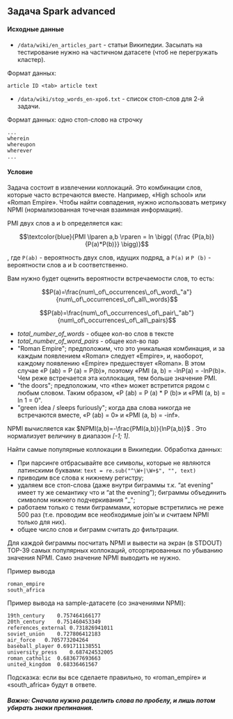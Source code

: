 ## Задача Spark advanced
#### Исходные данные

* `/data/wiki/en_articles_part` - статьи Википедии. Засылать на тестирование нужно на частичном датасете (чтоб не перегружать кластер).

Формат данных:
```
article ID <tab> article text
```
* `/data/wiki/stop_words_en-xpo6.txt` - список стоп-слов для 2-й задачи.

Формат данных: одно стоп-слово на строчку
```
...
wherein
whereupon
wherever
...
```
#### Условие 

Задача состоит в извлечении коллокаций. Это комбинации слов, которые часто встречаются вместе. Например, «High school» или «Roman Empire». Чтобы найти совпадения, нужно использовать метрику NPMI (нормализованная точечная взаимная информация).

PMI двух слов a и b определяется как:
```math
\textcolor{blue}{PMI \lparen a,b \rparen = ln \bigg( {\frac {P(a,b)}{P(a)*P(b)}} \bigg)}
```
, где `P(ab)` - вероятность двух слов, идущих подряд, а `P(a)` и `P (b)` - вероятности слов a и b соответственно.

Вам нужно будет оценить вероятности встречаемости слов, то есть:
```math
P(a)=\frac{num\_of\_occurrences\_of\_word\_"a"}{num\_of\_occurrences\_of\_all\_words}
```
```math
P(ab)=\frac{num\_of\_occurrences\_of\_pair\_"ab"}{num\_of\_occurrences\_of\_all\_pairs}
```

* *total_number_of_words* - общее кол-во слов в тексте
* *total_number_of_word_pairs* - общее кол-во пар
* "Roman Empire"; предположим, что это уникальная комбинация, и за каждым появлением «Roman» следует «Empire», и, наоборот, каждому появлению «Empire» предшествует «Roman». В этом случае «P (ab) = P (a) = P(b)», поэтому «PMI (a, b) = -lnP(a) = -lnP(b)». Чем реже встречается эта коллокация, тем больше значение PMI.
* "the doors"; предположим, что «the» может встретится рядом с любым словом. Таким образом, «P (ab) = P (a) * P (b)» и «PMI (a, b) = ln 1 = 0".
* "green idea / sleeps furiously"; когда два слова никогда не встречаются вместе, «P (ab) = 0» и «PMI (a, b) = -inf».
 
NPMI вычисляется как $`NPMI(a,b)=-\frac{PMI(a,b)}{lnP(a,b)}`$ . Это нормализует величину в диапазон *[-1; 1]*.

Найти самые популярные коллокации в Википедии. Обработка данных:
* При парсинге отбрасывайте все символы, которые не являются латинскими буквами: `text = re.sub("^\W+|\W+$", "", text)`
* приводим все слова к нижнему регистру;
* удаляем все стоп-слова (даже внутри биграммы т.к. “at evening” имеет ту же семантику что и “at the evening”);
биграммы объединить символом нижнего подчеркивания "_";
* работаем только с теми биграммами, которые встретились не реже 500 раз (т.е. проводим все необходимые join'ы и считаем NPMI только для них).
* общее число слов и биграмм считать до фильтрации.
 
Для каждой биграммы посчитать NPMI и вывести на экран (в STDOUT) TOP-39 самых популярных коллокаций, отсортированных по убыванию значения NPMI. Само значение NPMI выводить не нужно.

Пример вывода
```
roman_empire
south_africa
```
Пример вывода на sample-датасете (со значениями NPMI):
```
19th_century	0.757464166177
20th_century	0.751460453349
references_external	0.731826941011
soviet_union	0.727806412183
air_force	0.705773204264
baseball_player	0.691711138551
university_press	0.687424532005
roman_catholic	0.683677693663
united_kingdom	0.68336461567
```
Подсказка: если вы все сделаете правильно, то «roman_empire» и «south_africa» будут в ответе.
##### Важно: Сначала нужно разделить слова по пробелу, и лишь потом убирать знаки препинания.
